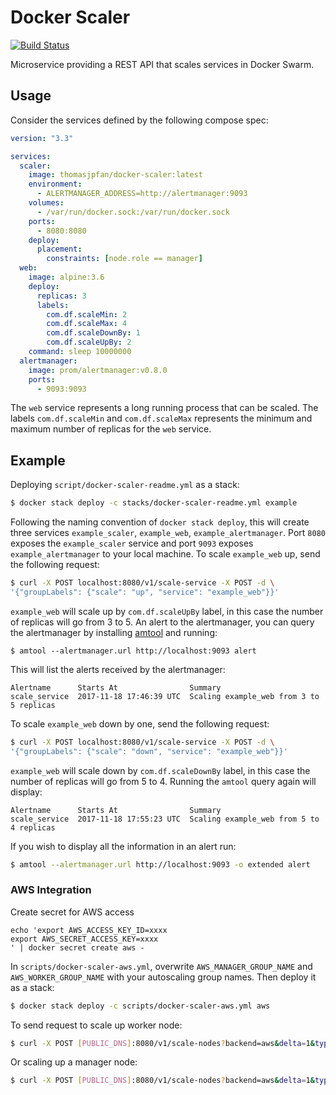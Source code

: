# Docker Scaler

[![Build Status](https://travis-ci.org/thomasjpfan/docker-scaler.svg?branch=master)](https://travis-ci.org/thomasjpfan/docker-scaler)

Microservice providing a REST API that scales services in Docker Swarm.

## Usage

Consider the services defined by the following compose spec:

```yml
version: "3.3"

services:
  scaler:
    image: thomasjpfan/docker-scaler:latest
    environment:
      - ALERTMANAGER_ADDRESS=http://alertmanager:9093
    volumes:
      - /var/run/docker.sock:/var/run/docker.sock
    ports:
      - 8080:8080
    deploy:
      placement:
        constraints: [node.role == manager]
  web:
    image: alpine:3.6
    deploy:
      replicas: 3
      labels:
        com.df.scaleMin: 2
        com.df.scaleMax: 4
        com.df.scaleDownBy: 1
        com.df.scaleUpBy: 2
    command: sleep 10000000
  alertmanager:
    image: prom/alertmanager:v0.8.0
    ports:
      - 9093:9093

```

The `web` service represents a long running process that can be scaled. The labels `com.df.scaleMin`
and `com.df.scaleMax` represents the minimum and maximum number of replicas for the `web` service.

## Example

Deploying `script/docker-scaler-readme.yml` as a stack:
```bash
$ docker stack deploy -c stacks/docker-scaler-readme.yml example
```
Following the naming convention of `docker stack deploy`, this will create three services `example_scaler`, `example_web`, `example_alertmanager`. Port `8080` exposes the `example_scaler` service and port `9093` exposes `example_alertmanager` to your local machine. To scale `example_web` up, send the following request:
```bash
$ curl -X POST localhost:8080/v1/scale-service -X POST -d \
'{"groupLabels": {"scale": "up", "service": "example_web"}}'
```
`example_web` will scale up by `com.df.scaleUpBy` label, in this case the number of replicas will go from 3 to 5. An alert to the alertmanager, you can query the alertmanager by installing [amtool](https://github.com/prometheus/alertmanager) and running:
```
$ amtool --alertmanager.url http://localhost:9093 alert
```
This will list the alerts received by the alertmanager:
```
Alertname      Starts At                Summary
scale_service  2017-11-18 17:46:39 UTC  Scaling example_web from 3 to 5 replicas
```
To scale `example_web` down by one, send the following request:
```bash
$ curl -X POST localhost:8080/v1/scale-service -X POST -d \
'{"groupLabels": {"scale": "down", "service": "example_web"}}'
```
`example_web` will scale down by `com.df.scaleDownBy` label, in this case the number of replicas will go from 5 to 4. Running the `amtool` query again will display:
```
Alertname      Starts At                Summary
scale_service  2017-11-18 17:55:23 UTC  Scaling example_web from 5 to 4 replicas
```
If you wish to display all the information in an alert run:
```bash
$ amtool --alertmanager.url http://localhost:9093 -o extended alert
```

### AWS Integration

Create secret for AWS access
```
echo 'export AWS_ACCESS_KEY_ID=xxxx
export AWS_SECRET_ACCESS_KEY=xxxx
' | docker secret create aws -
```
In `scripts/docker-scaler-aws.yml`, overwrite `AWS_MANAGER_GROUP_NAME` and `AWS_WORKER_GROUP_NAME`
with your autoscaling group names. Then deploy it as a stack:
```bash
$ docker stack deploy -c scripts/docker-scaler-aws.yml aws
```
To send request to scale up worker node:
```bash
$ curl -X POST [PUBLIC_DNS]:8080/v1/scale-nodes?backend=aws&delta=1&type=worker
```
Or scaling up a manager node:
```bash
$ curl -X POST [PUBLIC_DNS]:8080/v1/scale-nodes?backend=aws&delta=1&type=manager
```
